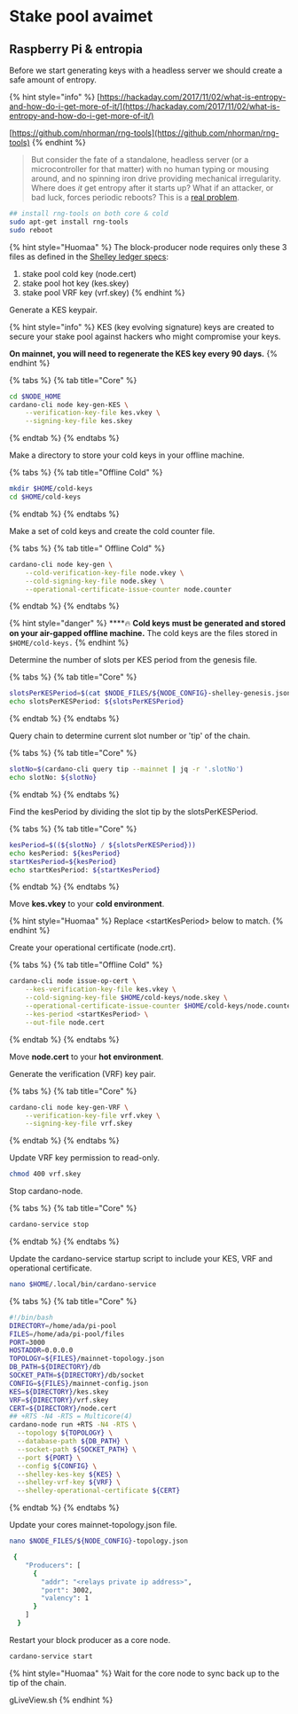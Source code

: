 # Stake pool avaimet

## Raspberry Pi & entropia

Before we start generating keys with a headless server we should create a safe amount of entropy.

{% hint style="info" %}
[https://hackaday.com/2017/11/02/what-is-entropy-and-how-do-i-get-more-of-it/](https://hackaday.com/2017/11/02/what-is-entropy-and-how-do-i-get-more-of-it/)

[https://github.com/nhorman/rng-tools](https://github.com/nhorman/rng-tools)
{% endhint %}

> But consider the fate of a standalone, headless server \(or a microcontroller for that matter\) with no human typing or mousing around, and no spinning iron drive providing mechanical irregularity. Where does _it_ get entropy after it starts up? What if an attacker, or bad luck, forces periodic reboots? This is a [real problem](http://www.theregister.co.uk/2015/12/02/raspberry_pi_weak_ssh_keys/).

```bash
## install rng-tools on both core & cold
sudo apt-get install rng-tools
sudo reboot
```

{% hint style="Huomaa" %}
The block-producer node requires only these 3 files as defined in the [Shelley ledger specs](https://hydra.iohk.io/build/2473732/download/1/ledger-spec.pdf):

1. stake pool cold key \(node.cert\)
2. stake pool hot key \(kes.skey\)
3. stake pool VRF key \(vrf.skey\)
{% endhint %}

Generate a KES keypair.

{% hint style="info" %}
KES \(key evolving signature\) keys are created to secure your stake pool against hackers who might compromise your keys.

**On mainnet, you will need to regenerate the KES key every 90 days.**
{% endhint %}

{% tabs %}
{% tab title="Core" %}
```bash
cd $NODE_HOME
cardano-cli node key-gen-KES \
    --verification-key-file kes.vkey \
    --signing-key-file kes.skey
```
{% endtab %}
{% endtabs %}

Make a directory to store your cold keys in your offline machine.

{% tabs %}
{% tab title="Offline Cold" %}
```bash
mkdir $HOME/cold-keys
cd $HOME/cold-keys
```
{% endtab %}
{% endtabs %}

Make a set of cold keys and create the cold counter file.

{% tabs %}
{% tab title=" Offline Cold" %}
```bash
cardano-cli node key-gen \
    --cold-verification-key-file node.vkey \
    --cold-signing-key-file node.skey \
    --operational-certificate-issue-counter node.counter
```
{% endtab %}
{% endtabs %}

{% hint style="danger" %}
\*\*\*\*🔥 **Cold keys** **must be generated and stored on your air-gapped offline machine.** The cold keys are the files stored in `$HOME/cold-keys.`
{% endhint %}

Determine the number of slots per KES period from the genesis file.

{% tabs %}
{% tab title="Core" %}
```bash
slotsPerKESPeriod=$(cat $NODE_FILES/${NODE_CONFIG}-shelley-genesis.json | jq -r '.slotsPerKESPeriod')
echo slotsPerKESPeriod: ${slotsPerKESPeriod}
```
{% endtab %}
{% endtabs %}

Query chain to determine current slot number or 'tip' of the chain.

{% tabs %}
{% tab title="Core" %}
```bash
slotNo=$(cardano-cli query tip --mainnet | jq -r '.slotNo')
echo slotNo: ${slotNo}
```
{% endtab %}
{% endtabs %}

Find the kesPeriod by dividing the slot tip by the slotsPerKESPeriod.

{% tabs %}
{% tab title="Core" %}
```bash
kesPeriod=$((${slotNo} / ${slotsPerKESPeriod}))
echo kesPeriod: ${kesPeriod}
startKesPeriod=${kesPeriod}
echo startKesPeriod: ${startKesPeriod}
```
{% endtab %}
{% endtabs %}

Move **kes.vkey** to your **cold environment**.

{% hint style="Huomaa" %}
Replace &lt;startKesPeriod&gt; below to match.
{% endhint %}

Create your operational certificate \(node.crt\).

{% tabs %}
{% tab title="Offline Cold" %}
```bash
cardano-cli node issue-op-cert \
    --kes-verification-key-file kes.vkey \
    --cold-signing-key-file $HOME/cold-keys/node.skey \
    --operational-certificate-issue-counter $HOME/cold-keys/node.counter \
    --kes-period <startKesPeriod> \
    --out-file node.cert
```
{% endtab %}
{% endtabs %}

Move **node.cert** to your **hot environment**.

Generate the verification \(VRF\) key pair.

{% tabs %}
{% tab title="Core" %}
```bash
cardano-cli node key-gen-VRF \
    --verification-key-file vrf.vkey \
    --signing-key-file vrf.skey
```
{% endtab %}
{% endtabs %}

Update VRF key permission to read-only.

```bash
chmod 400 vrf.skey
```

Stop cardano-node.

{% tabs %}
{% tab title="Core" %}
```bash
cardano-service stop
```
{% endtab %}
{% endtabs %}

Update the cardano-service startup script to include your KES, VRF and operational certificate.

```bash
nano $HOME/.local/bin/cardano-service
```

{% tabs %}
{% tab title="Core" %}
```bash
#!/bin/bash
DIRECTORY=/home/ada/pi-pool
FILES=/home/ada/pi-pool/files
PORT=3000
HOSTADDR=0.0.0.0
TOPOLOGY=${FILES}/mainnet-topology.json
DB_PATH=${DIRECTORY}/db
SOCKET_PATH=${DIRECTORY}/db/socket
CONFIG=${FILES}/mainnet-config.json
KES=${DIRECTORY}/kes.skey
VRF=${DIRECTORY}/vrf.skey
CERT=${DIRECTORY}/node.cert
## +RTS -N4 -RTS = Multicore(4)
cardano-node run +RTS -N4 -RTS \
  --topology ${TOPOLOGY} \
  --database-path ${DB_PATH} \
  --socket-path ${SOCKET_PATH} \
  --port ${PORT} \
  --config ${CONFIG} \
  --shelley-kes-key ${KES} \
  --shelley-vrf-key ${VRF} \
  --shelley-operational-certificate ${CERT}
```
{% endtab %}
{% endtabs %}

Update your cores mainnet-topology.json file.

```bash
nano $NODE_FILES/${NODE_CONFIG}-topology.json
```

```bash
 {
    "Producers": [
      {
        "addr": "<relays private ip address>",
        "port": 3002,
        "valency": 1
      }
    ]
  }
```

Restart your block producer as a core node.

```bash
cardano-service start
```

{% hint style="Huomaa" %}
Wait for the core node to sync back up to the tip of the chain.

gLiveView.sh
{% endhint %}

